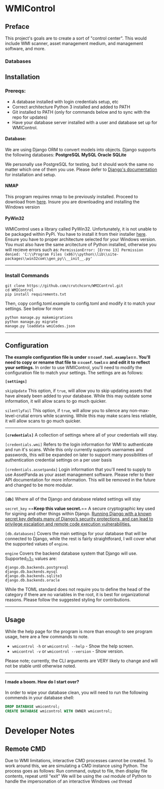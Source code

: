 # WMIControl
## Preface
This project's goals are to create a sort of "control center".
This would include WMI scanner, asset management medium, and management software, and more.

### Databases


## Installation
### Prereqs:
- A database installed with login credentials setup, etc
- Correct architecture Python 3 installed and added to PATH
- Git installed to PATH (only for commands below and to sync with the repo for updates)
- Have your database server installed with a user and database set up for WMIControl.

#### Database:
We are using Django ORM to convert models into objects. Django supports the following databases:
**PostgreSQL**
**MySQL**
**Oracle**
**SQLite**

We personally use PostgreSQL for testing, but it should work the same no matter which one of them you use. Please defer to [Django's documentation](https://docs.djangoproject.com/) for installation and setup.

#### NMAP
This program requires nmap to be previously installed. Proceed to download from [here](https://nmap.org/download.html). Insure you are downloading and installing the Windows version

#### PyWin32
WMIControl uses a library called PyWin32. Unfortunately, it is not unable to be packaged within PyPi. You have to install it from their installer [here](https://sourceforge.net/projects/pywin32/files/pywin32/Build%20220/). Ensure you have to proper architecture selected for your Windows version. You must also have the same arcitecture of Python installed, otherwise you will recieve errors such as:
`PermissionError: [Errno 13] Permission denied: 'C:\\Program Files (x86)\\python\\lib\\site-packages\\win32com\\gen_py\\__init__.py'`

___

### Install Commands
```
git clone https://github.com/crutchcorn/WMIControl.git
cd WMIControl
pip install requirements.txt
```
Then, copy config.toml.example to config.toml and modify it to match your settings. See below for more
```
python manage.py makemigrations
python manage.py migrate
manage.py loaddata wmiCodes.json
```

- - -

## Configuration
**The example configuration file is under ==`conf.toml.example`==. You'll need to copy or rename that file to ==`conf.toml`== and edit it to reflect your settings.**
In order to use WMIControl, you'll need to modify the configuration file to match your settings. The settings are as follows:

**`[settings]`**

`skipUpdate`
This option, if `true`, will allow you to skip updating assets that have already been added to your database. While this may outdate some information, it will allow scans to go much quicker.

`silentlyFail`
This option, if `true`, will allow you to silence any non-max-level-crutial errors while scanning. While this may make scans less reliable, it will allow scans to go much quicker.

___

**`[credentials]`**
A collection of settings where all of your credentials will stay.

`[credentials.wmi]`
Refers to the login information for WMI to authenticate and run it's scans. While this only currently supports usernames and passwords, this will be expanded on later to support many possibilities of authentication credential settings on a per user basis

`[credentials.assetpanda]`
Login information that you'll need to supply to use AssetPanda as your asset management software. Please refer to their API documentation for more information. This will be removed in the future and changed to be more modular.

___

**`[db]`**
Where all of the Django and database related settings will stay

`secret_key`
==**Keep this value secret.**==
A secure cryptographic key used for signing and other things within Django.
[Running Django with a known secret key defeats many of Django’s security protections, and can lead to privilege escalation and remote code execution vulnerabilities.](https://docs.djangoproject.com/en/1.10/ref/settings/#secret-key)

`[db.databases]`
Covers the main settings for your database that will be connected to Django, while the rest is fairly straightforard, I will cover what the supported values of `engine`.

`engine`
Covers the backend database system that Django will use.
Supported[~1~](https://docs.djangoproject.com/en/1.10/ref/settings/#engine) values are:
```
django.db.backends.postgresql
django.db.backends.mysql
django.db.backends.sqlite3
django.db.backends.oracle
```


While the TOML standard does not require you to define the head of the category if there are no variables in the root, it is best for organizational reasons. Please follow the suggested styling for contributions.

- - -


## Usage
While the help page for the program is more than enough to see program usage, here are a few commands to note.

- `wmicontrol -h` or `wmicontrol --help` - Show the help screen.
- `wmicontrol -v` or `wmicontrol --version` - Show version.

Please note; currently, the CLI arguments are VERY likely to change and will not be stable until otherwise noted.

- - -

#### I made a boom. How do I start over?
In order to wipe your database clean, you will need to run the following commends in your database shell:
```sql
DROP DATABASE wmicontrol;
CREATE DATABASE wmicontrol WITH OWNER wmicontrol;
```

# Developer Notes
## Remote CMD
Due to WMI limitations, interactive CMD processes cannot be created. To work around this, we are simulating a CMD instance using Python. The process goes as follows:
Run command, output to file, then display file contents, repeat until "exit"
We will be using the `cmd` module of Python to handle the impersonation of an interactive Windows `cmd` thread
